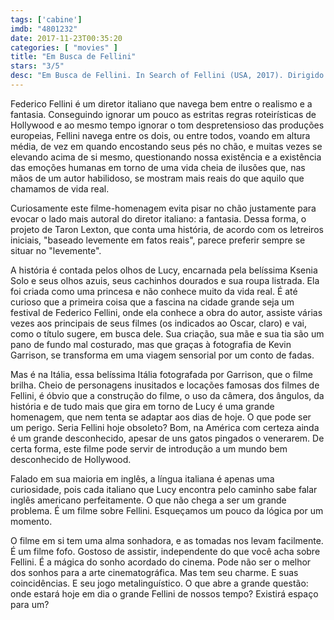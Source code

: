 ```yaml
---
tags: ['cabine']
imdb: "4801232"
date: 2017-11-23T00:35:20
categories: [ "movies" ]
title: "Em Busca de Fellini"
stars: "3/5"
desc: "Em Busca de Fellini. In Search of Fellini (USA, 2017). Dirigido por Taron Lexton. Escrito por Nancy Cartwright, Peter Kjenaas. Com Maria Bello (Claire), Ksenia Solo (Lucy), Mary Lynn Rajskub (Kerri), Barbara Bouchet (Hostess), Beth Riesgraf (Sylvia), David O'Donnell (Robert), Nancy Cartwright (Cosima), Andrea Osvárt (Cabiria), Kim Evans (Catholic School Girl)."
---
```

Federico Fellini é um diretor italiano que navega bem entre o realismo e a fantasia. Conseguindo ignorar um pouco as estritas regras roteirísticas de Hollywood e ao mesmo tempo ignorar o tom despretensioso das produções europeias, Fellini navega entre os dois, ou entre todos, voando em altura média, de vez em quando encostando seus pés no chão, e muitas vezes se elevando acima de si mesmo, questionando nossa existência e a existência das emoções humanas em torno de uma vida cheia de ilusões que, nas mãos de um autor habilidoso, se mostram mais reais do que aquilo que chamamos de vida real.

Curiosamente este filme-homenagem evita pisar no chão justamente para evocar o lado mais autoral do diretor italiano: a fantasia. Dessa forma, o projeto de Taron Lexton, que conta uma história, de acordo com os letreiros iniciais, "baseado levemente em fatos reais", parece preferir sempre se situar no "levemente".

A história é contada pelos olhos de Lucy, encarnada pela belíssima Ksenia Solo e seus olhos azuis, seus cachinhos dourados e sua roupa listrada. Ela foi criada como uma princesa e não conhece muito da vida real. É até curioso que a primeira coisa que a fascina na cidade grande seja um festival de Federico Fellini, onde ela conhece a obra do autor, assiste várias vezes aos principais de seus filmes (os indicados ao Oscar, claro) e vai, como o título sugere, em busca dele. Sua criação, sua mãe e sua tia são um pano de fundo mal costurado, mas que graças à fotografia de Kevin Garrison, se transforma em uma viagem sensorial por um conto de fadas.

Mas é na Itália, essa belíssima Itália fotografada por Garrison, que o filme brilha. Cheio de personagens inusitados e locações famosas dos filmes de Fellini, é óbvio que a construção do filme, o uso da câmera, dos ângulos, da história e de tudo mais que gira em torno de Lucy é uma grande homenagem, que nem tenta se adaptar aos dias de hoje. O que pode ser um perigo. Seria Fellini hoje obsoleto? Bom, na América com certeza ainda é um grande desconhecido, apesar de uns gatos pingados o venerarem. De certa forma, este filme pode servir de introdução a um mundo bem desconhecido de Hollywood.

Falado em sua maioria em inglês, a língua italiana é apenas uma curiosidade, pois cada italiano que Lucy encontra pelo caminho sabe falar inglês americano perfeitamente. O que não chega a ser um grande problema. É um filme sobre Fellini. Esqueçamos um pouco da lógica por um momento.

O filme em si tem uma alma sonhadora, e as tomadas nos levam facilmente. É um filme fofo. Gostoso de assistir, independente do que você acha sobre Fellini. É a mágica do sonho acordado do cinema. Pode não ser o melhor dos sonhos para a arte cinematográfica. Mas tem seu charme. E suas coincidências. E seu jogo metalinguístico. O que abre a grande questão: onde estará hoje em dia o grande Fellini de nossos tempo? Existirá espaço para um?
